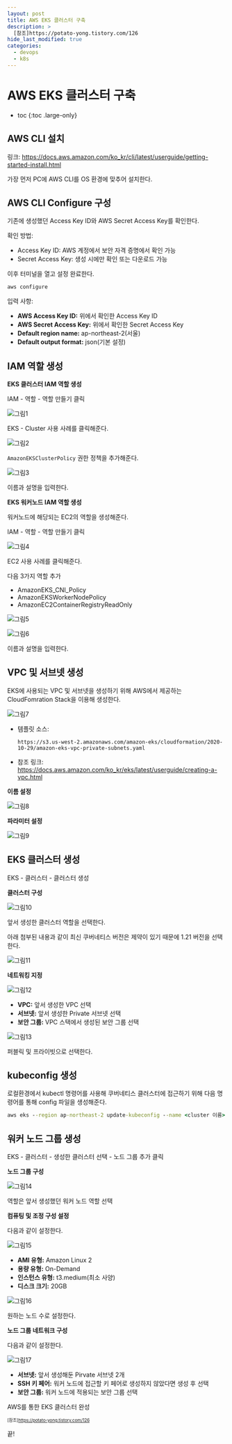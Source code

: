 ```yaml
---
layout: post
title: AWS EKS 클러스터 구축
description: >
  [참조]https://potato-yong.tistory.com/126
hide_last_modified: true
categories:
  - devops
  - k8s
---
```


# AWS EKS 클러스터 구축

* toc
{:toc .large-only}

## AWS CLI 설치

링크: https://docs.aws.amazon.com/ko_kr/cli/latest/userguide/getting-started-install.html

가장 먼저 PC에 AWS CLI를 OS 환경에 맞추어 설치한다.

## AWS CLI Configure 구성

기존에 생성했던 Access Key ID와 AWS Secret Access Key를 확인한다.

확인 방법:
- Access Key ID: AWS 계정에서 보안 자격 증명에서 확인 가능
- Secret Access Key: 생성 시에만 확인 또는 다운로드 가능

이후 터미널을 열고 설정 완료한다.

```cmd
aws configure
```

입력 사항:

- **AWS Access Key ID:** 위에서 확인한 Access Key ID
- **AWS Secret Access Key:** 위에서 확인한 Secret Access Key
- **Default region name:** ap-northeast-2(서울)
- **Default output format:** json(기본 설정)

## IAM 역할 생성

**EKS 클러스터 IAM 역할 생성**

IAM - 역할 - 역할 만들기 클릭

![그림1](/assets/img/aws/eks_role_usecase.png)

EKS - Cluster 사용 사례를 클릭해준다.

![그림2](/assets/img/aws/eks_role_add.png)

`AmazonEKSClusterPolicy` 권한 정책을 추가해준다.

![그림3](/assets/img/aws/eks_cluster_role_name.png)

이름과 설명을 입력한다.

**EKS 워커노드 IAM 역할 생성**

워커노드에 해당되는 EC2의 역할을 생성해준다.

IAM - 역할 - 역할 만들기 클릭

![그림4](/assets/img/aws/eks_worker_usecase.png)

EC2 사용 사례를 클릭해준다.

다음 3가지 역할 추가

- AmazonEKS_CNI_Policy
- AmazonEKSWorkerNodePolicy
- AmazonEC2ContainerRegistryReadOnly

![그림5](/assets/img/aws/eks_worker_role.png)

![그림6](/assets/img/aws/eks_worker_name.png)

이름과 설명을 입력한다.

## VPC 및 서브넷 생성

EKS에 사용되는 VPC 및 서브넷을 생성하기 위해 AWS에서 제공하는 CloudFomration Stack을 이용해 생성한다.


![그림7](/assets/img/aws/eks_vpc_stack_template.png)

- 템플릿 소스:
  ```
  https://s3.us-west-2.amazonaws.com/amazon-eks/cloudformation/2020-10-29/amazon-eks-vpc-private-subnets.yaml
  ```
- 참조 링크: https://docs.aws.amazon.com/ko_kr/eks/latest/userguide/creating-a-vpc.html

**이름 설정**

![그림8](/assets/img/aws/eks_vpc_stack_name.png)

**파라미터 설정**

![그림9](/assets/img/aws/eks_vpc_parameter.png)

## EKS 클러스터 생성

EKS - 클러스터 - 클러스터 생성

**클러스터 구성**

![그림10](/assets/img/aws/eks_cluster_name.png)

앞서 생성한 클러스터 역할을 선택한다.

아래 첨부된 내용과 같이 최신 쿠버네티스 버전은 제약이 있기 때문에 1.21 버전을 선택한다.

![그림11](/assets/img/aws/eks_cluster_version.jpg)


**네트워킹 지정**

![그림12](/assets/img/aws/eks_network.png)

- **VPC:** 앞서 생성한 VPC 선택
- **서브넷:** 앞서 생성한 Private 서브넷 선택
- **보안 그룹:** VPC 스택에서 생성된 보안 그룹 선택

![그림13](/assets/img/aws/eks_cluster_ep_access.png)

퍼블릭 및 프라이빗으로 선택한다.

## kubeconfig 생성

로컬환경에서 kubectl 명령어를 사용해 쿠버네티스 클러스터에 접근하기 위해 다음 명령어를 통해 config 파일을 생성해준다.

```cmd
aws eks --region ap-northeast-2 update-kubeconfig --name <cluster 이름>
```

## 워커 노드 그룹 생성

EKS - 클러스터 - 생성한 클러스터 선택 - 노드 그룹 추가 클릭

**노드 그룹 구성**

![그림14](/assets/img/aws/eks_node_group.png)

역할은 앞서 생성했던 워커 노드 역할 선택

**컴퓨팅 및 조정 구성 설정**

다음과 같이 설정한다.

![그림15](/assets/img/aws/eks_node_group_computing.png)

- **AMI 유형:** Amazon Linux 2
- **용량 유형:** On-Demand
- **인스턴스 유형:** t3.medium(최소 사양)
- **디스크 크기:** 20GB

![그림16](/assets/img/aws/eks_node_group_num.png)

원하는 노드 수로 설정한다.

**노드 그룹 네트워크 구성**

다음과 같이 설정한다.

![그림17](/assets/img/aws/eks_cluster_network.png)

- **서브넷:** 앞서 생성해둔 Pirvate 서브넷 2개
- **SSH 키 페어:** 워커 노드에 접근할 키 페어로 생성하지 않았다면 생성 후 선택
- **보안 그룹:** 워커 노드에 적용되는 보안 그룹 선택



AWS를 통한 EKS 클러스터 완성

<span style="font-size:70%">[참조]https://potato-yong.tistory.com/126</span>

끝!
